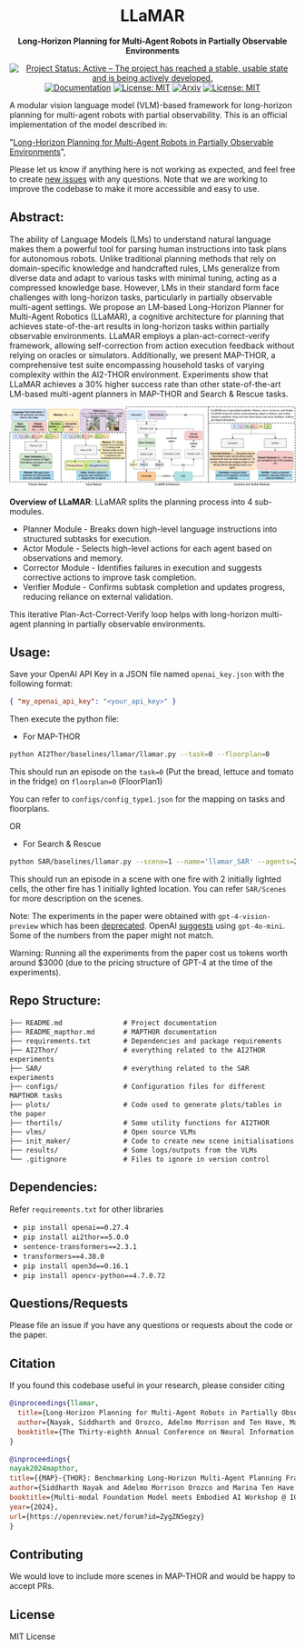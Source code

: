 <div align="center">

# LLaMAR

**Long-Horizon Planning for Multi-Agent Robots in Partially Observable Environments**

[![Project Status: Active – The project has reached a stable, usable state and is being actively developed.](https://www.repostatus.org/badges/latest/active.svg)](https://www.repostatus.org/#active)
[![Documentation](https://img.shields.io/badge/docs-coming_soon-red.svg)](https://github.com/nsidn98/LLaMAR)
[![License: MIT](https://img.shields.io/badge/License-MIT-yellow.svg)](https://opensource.org/licenses/MIT)
[![Arxiv](https://img.shields.io/badge/arXiv-2407.10031-green)](https://arxiv.org/abs/2407.10031)
[![License: MIT](https://img.shields.io/badge/Project-Website-blue)](https://nsidn98.github.io/LLaMAR/)

</div>

A modular vision language model (VLM)-based framework for long-horizon planning for multi-agent robots with partial observability. This is an official implementation of the model described in:

"[Long-Horizon Planning for Multi-Agent Robots in Partially Observable Environments](https://arxiv.org/abs/2407.10031)",

Please let us know if anything here is not working as expected, and feel free to create [new issues](https://github.com/nsidn98/LLaMAR/issues) with any questions. Note that we are working to improve the codebase to make it more accessible and easy to use.

## Abstract:

The ability of Language Models (LMs) to understand natural language makes them a powerful tool for parsing human instructions into task plans for autonomous robots. Unlike traditional planning methods that rely on domain-specific knowledge and handcrafted rules, LMs generalize from diverse data and adapt to various tasks with minimal tuning, acting as a compressed knowledge base. However, LMs in their standard form face challenges with long-horizon tasks, particularly in partially observable multi-agent settings. We propose an LM-based Long-Horizon Planner for Multi-Agent Robotics (LLaMAR), a cognitive architecture for planning that achieves state-of-the-art results in long-horizon tasks within partially observable environments. LLaMAR employs a plan-act-correct-verify framework, allowing self-correction from action execution feedback without relying on oracles or simulators. Additionally, we present MAP-THOR, a comprehensive test suite encompassing household tasks of varying complexity within the AI2-THOR environment. Experiments show that LLaMAR achieves a 30% higher success rate than other state-of-the-art LM-based multi-agent planners in MAP-THOR and Search & Rescue tasks.

![image](https://raw.githubusercontent.com/nsidn98/nsidn98.github.io/master/files/Publications_assets/LLaMAR/LLaMAR_arch.png)

**Overview of LLaMAR**: LLaMAR splits the planning process into 4 sub-modules.

- Planner Module - Breaks down high-level language instructions into structured subtasks for execution.
- Actor Module - Selects high-level actions for each agent based on observations and memory.
- Corrector Module - Identifies failures in execution and suggests corrective actions to improve task completion.
- Verifier Module - Confirms subtask completion and updates progress, reducing reliance on external validation.

This iterative Plan-Act-Correct-Verify loop helps with long-horizon multi-agent planning in partially observable environments.

## Usage:

Save your OpenAI API Key in a JSON file named `openai_key.json` with the following format:

```json
{ "my_openai_api_key": "<your_api_key>" }
```

Then execute the python file:

- For MAP-THOR

```bash
python AI2Thor/baselines/llamar/llamar.py --task=0 --floorplan=0
```

This should run an episode on the `task=0` (Put the bread, lettuce and tomato in the fridge) on `floorplan=0` (FloorPlan1)

You can refer to `configs/config_type1.json` for the mapping on tasks and floorplans.

OR

- For Search & Rescue

```bash
python SAR/baselines/llamar.py --scene=1 --name='llamar_SAR' --agents=2 --seed=0
```

This should run an episode in a scene with one fire with 2 initially lighted cells, the other fire has 1 initially lighted location. You can refer `SAR/Scenes` for more description on the scenes.

Note: The experiments in the paper were obtained with `gpt-4-vision-preview` which has been [deprecated](https://platform.openai.com/docs/deprecations). OpenAI [suggests](https://platform.openai.com/docs/guides/vision?lang=node) using `gpt-4o-mini`. Some of the numbers from the paper might not match.

Warning: Running all the experiments from the paper cost us tokens worth around $3000 (due to the pricing structure of GPT-4 at the time of the experiments).

## Repo Structure:

```
├── README.md               # Project documentation
├── README_mapthor.md       # MAPTHOR documentation
├── requirements.txt        # Dependencies and package requirements
├── AI2Thor/                # everything related to the AI2THOR experiments
├── SAR/                    # everything related to the SAR experiments
├── configs/                # Configuration files for different MAPTHOR tasks
├── plots/                  # Code used to generate plots/tables in the paper
├── thortils/               # Some utility functions for AI2THOR
├── vlms/                   # Open source VLMs
├── init_maker/             # Code to create new scene initialisations
├── results/                # Some logs/outputs from the VLMs
└── .gitignore              # Files to ignore in version control
```

## Dependencies:

Refer `requirements.txt` for other libraries

- `pip install openai==0.27.4`
- `pip install ai2thor==5.0.0`
- `sentence-transformers==2.3.1`
- `transformers==4.38.0`
- `pip install open3d==0.16.1`
- `pip install opencv-python==4.7.0.72`

## Questions/Requests

Please file an issue if you have any questions or requests about the code or the paper.

## Citation

If you found this codebase useful in your research, please consider citing

```bibtex
@inproceedings{llamar,
  title={Long-Horizon Planning for Multi-Agent Robots in Partially Observable Environments},
  author={Nayak, Siddharth and Orozco, Adelmo Morrison and Ten Have, Marina and Zhang, Jackson and Thirumalai, Vittal and Chen, Darren and Kapoor, Aditya and Robinson, Eric and Gopalakrishnan, Karthik and Harrison, James and Ichter, Brian and Mahajan, Anuj and Balakrishnan Hamsa},
  booktitle={The Thirty-eighth Annual Conference on Neural Information Processing Systems}
}
```

```bibtex
@inproceedings{
nayak2024mapthor,
title={{MAP}-{THOR}: Benchmarking Long-Horizon Multi-Agent Planning Frameworks in Partially Observable Environments},
author={Siddharth Nayak and Adelmo Morrison Orozco and Marina Ten Have and Vittal Thirumalai and Jackson Zhang and Darren Chen and Aditya Kapoor and Eric Robinson and Karthik Gopalakrishnan and Brian Ichter and James Harrison and Anuj Mahajan and Hamsa Balakrishnan},
booktitle={Multi-modal Foundation Model meets Embodied AI Workshop @ ICML2024},
year={2024},
url={https://openreview.net/forum?id=ZygZN5egzy}
}
```

## Contributing

We would love to include more scenes in MAP-THOR and would be happy to accept PRs.

## License

MIT License
